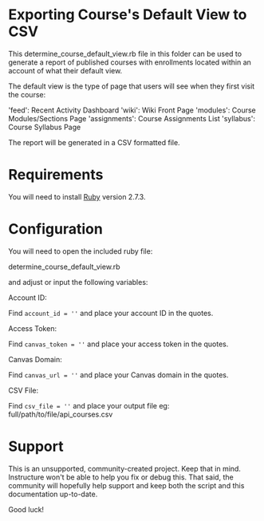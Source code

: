 Exporting Course's Default View to CSV
======

This determine_course_default_view.rb file in this folder can be used to
generate a report of published courses with enrollments located within an
account of what their default view.

The default view is the type of page that users will see when they first 
visit the course:

'feed': Recent Activity Dashboard
'wiki': Wiki Front Page
'modules': Course Modules/Sections Page
'assignments': Course Assignments List
'syllabus': Course Syllabus Page

The report will be generated in a CSV formatted file.

Requirements
======

You will need to install [Ruby](https://www.ruby-lang.org/) version 2.7.3.

Configuration
======

You will need to open the included ruby file:

determine_course_default_view.rb

and adjust or input the following variables:

Account ID:

Find `account_id = ''` and place your account ID in the quotes.

Access Token:

Find `canvas_token = ''` and place your access token in the quotes.

Canvas Domain:

Find `canvas_url = ''` and place your Canvas domain in the quotes.

CSV File:

Find `csv_file = ''` and place your output file eg: full/path/to/file/api_courses.csv

Support
======

This is an unsupported, community-created project. Keep that in
mind. Instructure won't be able to help you fix or debug this.
That said, the community will hopefully help support and keep
both the script and this documentation up-to-date.

Good luck!
